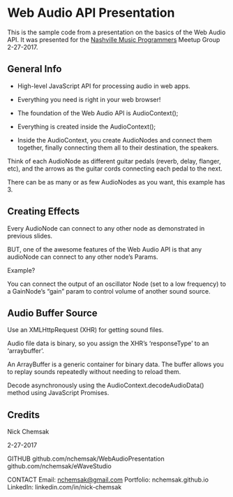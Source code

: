 # Web Audio API Presentation
This is the sample code from a presentation on the basics of the Web Audio API.
It was presented for the [Nashville Music Programmers](https://www.meetup.com/Nashville-Music-Programmers/events/237664579/)
 Meetup Group 2-27-2017.

## General Info
* High-level JavaScript API for processing audio in web apps.

* Everything you need is right in your web browser!

* The foundation of the Web Audio API is AudioContext();
* Everything is created inside the AudioContext();
* Inside the AudioContext, you create AudioNodes and connect them together, finally connecting them all to their destination, the speakers.

Think of each AudioNode as different guitar pedals (reverb, delay, flanger, etc), and the arrows as the guitar cords connecting each pedal to the next.

There can be as many or as few AudioNodes as you want, this example has 3.

## Creating Effects
Every AudioNode can connect to any other node as demonstrated in previous slides.

BUT, one of the awesome features of the Web Audio API is that any audioNode can connect to any other node’s Params.

Example?

You can connect the output of an oscillator Node (set to a low frequency) to a GainNode’s “gain” param to control volume of another sound source.

## Audio Buffer Source
Use an XMLHttpRequest (XHR) for getting sound files.

Audio file data is binary, so you assign the XHR’s ‘responseType’ to an ‘arraybuffer’.

An ArrayBuffer is a generic container for binary data.  The buffer allows you to replay sounds repeatedly without needing to reload them.

Decode asynchronously using the AudioContext.decodeAudioData() method using JavaScript Promises.

## Credits
Nick Chemsak

2-27-2017

GITHUB
github.com/nchemsak/WebAudioPresentation
github.com/nchemsak/eWaveStudio

CONTACT
Email:      nchemsak@gmail.com
Portfolio:  nchemsak.github.io
LinkedIn:   linkedin.com/in/nick-chemsak
